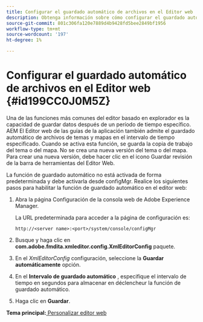 ```yaml
---
title: Configurar el guardado automático de archivos en el Editor web
description: Obtenga información sobre cómo configurar el guardado automático de archivos en el Editor Web
source-git-commit: 801c306fa120e7889d4b9428fd5bee2849bf1956
workflow-type: tm+mt
source-wordcount: '197'
ht-degree: 1%

---
```



# Configurar el guardado automático de archivos en el Editor web {#id199CC0J0M5Z}

Una de las funciones más comunes del editor basado en explorador es la capacidad de guardar datos después de un período de tiempo específico. AEM El Editor web de las guías de la aplicación también admite el guardado automático de archivos de temas y mapas en el intervalo de tiempo especificado. Cuando se activa esta función, se guarda la copia de trabajo del tema o del mapa. No se crea una nueva versión del tema o del mapa. Para crear una nueva versión, debe hacer clic en el icono Guardar revisión de la barra de herramientas del Editor Web.

La función de guardado automático no está activada de forma predeterminada y debe activarla desde configMgr. Realice los siguientes pasos para habilitar la función de guardado automático en el editor web:

1. Abra la página Configuración de la consola web de Adobe Experience Manager.

   La URL predeterminada para acceder a la página de configuración es:

   ```http
   http://<server name>:<port>/system/console/configMgr
   ```

1. Busque y haga clic en **com.adobe.fmdita.xmleditor.config.XmlEditorConfig** paquete.

1. En el *XmlEditorConfig* configuración, seleccione la **Guardar automáticamente** opción.

1. En el **Intervalo de guardado automático** , especifique el intervalo de tiempo en segundos para almacenar en déclencheur la función de guardado automático.

1. Haga clic en **Guardar**.


**Tema principal:**[ Personalizar editor web](conf-web-editor.md)

